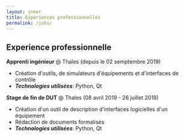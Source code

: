 ```yaml
---
layout: inner
title: Expériences professionnelles
permalink: /jobs/
---
```


## Experience professionnelle

**Apprenti ingénieur** @ Thales (depuis le 02 semptembre 2019)
- Création d'outils, de simulateurs d'équipements et d'interfaces de contrôle
- **_Technologies utilisées_**: Python, Qt

**Stage de fin de DUT** @ Thales (08 avril 2019 - 26 juillet 2019)
- Création d'un outil de description d'interfaces logicielles d'un équipement
- Rédaction de documents formalisés
- **_Technologies utilisées_**: Python, Qt